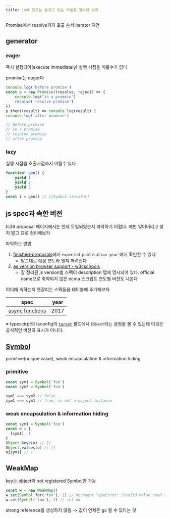```yaml
---
title: js에 모르는 놓치고 있는 부분을 정리해 보자
---
```

Promise에서 resolve까지 호출 순서
iterator 지연
## generator
### eager
즉시 실행되어(execute immediately) 실행 시점을 미룰수가 없다

promise는 eager다
```js
console.log('before promise')
const p = new Promise((resolve, reject) => {
	console.log("in a promsie")
	resolve('resolve promise')
})
p.then((result) => console.log(result) )
console.log('after promise')

// before promise
// in a promise
// resolve promise
// after promise
```
### lazy
실행 시점을 호출시점까지 미룰수 있다
```js
function* gen() {
	yield 1
	yield 2
	yield 3
}
const i = gen() // i[Symbol.iterator] 
```

## js spec과 속한 버전
tc39 proposal 페이지에서는 언제 도입되었는지 파악하기 어렵다.  매번 잊어버리고 찾지 말고 표로 정리해보자

파악하는 방법
1. [finished-proposals](https://github.com/tc39/proposals/blob/main/finished-proposals.md)에서 `expected publication year` 에서 확인할 수 있다
	- 말그대로 예상 연도라 왠지 꺼려진다
2.  [es version browser support - w3cschools](https://www.w3schools.com/js/js_versions.asp)
	- 잘 정리된 js version별 스펙이 description 탭에 명시되어 있다. official name으로 축약되지 않은 ecma 스크립트 연도별 버전도 나온다

어디에 속하는지 헷갈리는 스펙들을 테이블에 추가해보자

| spec                                                            | year |
| --------------------------------------------------------------- | ---- |
| [async functions](https://github.com/tc39/proposal-async-await) | 2017 |
※ typescirpt의 tsconfig의 [`target`](https://www.typescriptlang.org/tsconfig/#target) 필드에서 `ESNext`라는 설정을 볼 수 있는데 이것은 공식적인 버전의 표시가 아니다. 

## [Symbol](https://developer.mozilla.org/en-US/docs/Web/JavaScript/Reference/Global_Objects/Symbol)
primitive(unique value), weak encapsulation & information hiding
###  primitive
```js
const sym1 = Symbol('foo')
const sym2 = Symbol('foo')

sym1 === sym2 // false
sym1 === sym1 // true, is not a object instance
```
### weak encapsulation & information hiding
```js
const sym1 = Symbol('foo')
const o = {
  [sym1]: 1
}
Object.keys(o) // []
Object.values(o) // []
o[sym1] // 1
```

## WeakMap
key는 object와 not registered Symbol만 가능
```js
const w = new WeakMap()
w.set(Symbol.for('foo'), 1) // Uncaught TypeError: Invalid value used as weak map key
w.set(Symbol('foo'), 2) // set ok
```
strong reference를 생성하지 않음 -> 값이 언제든 gc 될 수 있다는 것
